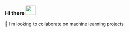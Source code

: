### Hi there <img src="https://raw.githubusercontent.com/MartinHeinz/MartinHeinz/master/wave.gif" width="30px">

👯 I’m looking to collaborate on machine learning projects
